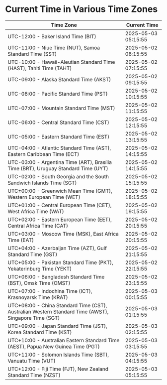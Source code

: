 # Current Time in Various Time Zones

| Time Zone | Current Time |
|-----------|--------------|
| UTC-12:00 - Baker Island Time (BIT) | 2025-05-03 05:15:55 |
| UTC-11:00 - Niue Time (NUT), Samoa Standard Time (SST) | 2025-05-02 06:15:55 |
| UTC-10:00 - Hawaii-Aleutian Standard Time (HAST), Tahiti Time (TAHT) | 2025-05-02 07:15:55 |
| UTC-09:00 - Alaska Standard Time (AKST) | 2025-05-02 09:15:55 |
| UTC-08:00 - Pacific Standard Time (PST) | 2025-05-02 10:15:55 |
| UTC-07:00 - Mountain Standard Time (MST) | 2025-05-02 11:15:55 |
| UTC-06:00 - Central Standard Time (CST) | 2025-05-02 12:15:55 |
| UTC-05:00 - Eastern Standard Time (EST) | 2025-05-02 13:15:55 |
| UTC-04:00 - Atlantic Standard Time (AST), Eastern Caribbean Time (ECT) | 2025-05-02 14:15:55 |
| UTC-03:00 - Argentina Time (ART), Brasília Time (BRT), Uruguay Standard Time (UYT) | 2025-05-02 14:15:55 |
| UTC-02:00 - South Georgia and the South Sandwich Islands Time (SGT) | 2025-05-02 15:15:55 |
| UTC±00:00 - Greenwich Mean Time (GMT), Western European Time (WET) | 2025-05-02 18:15:55 |
| UTC+01:00 - Central European Time (CET), West Africa Time (WAT) | 2025-05-02 19:15:55 |
| UTC+02:00 - Eastern European Time (EET), Central Africa Time (CAT) | 2025-05-02 20:15:55 |
| UTC+03:00 - Moscow Time (MSK), East Africa Time (EAT) | 2025-05-02 20:15:55 |
| UTC+04:00 - Azerbaijan Time (AZT), Gulf Standard Time (GST) | 2025-05-02 21:15:55 |
| UTC+05:00 - Pakistan Standard Time (PKT), Yekaterinburg Time (YEKT) | 2025-05-02 22:15:55 |
| UTC+06:00 - Bangladesh Standard Time (BST), Omsk Time (OMST) | 2025-05-02 23:15:55 |
| UTC+07:00 - Indochina Time (ICT), Krasnoyarsk Time (KRAT) | 2025-05-03 00:15:55 |
| UTC+08:00 - China Standard Time (CST), Australian Western Standard Time (AWST), Singapore Time (SGT) | 2025-05-03 01:15:55 |
| UTC+09:00 - Japan Standard Time (JST), Korea Standard Time (KST) | 2025-05-03 02:15:55 |
| UTC+10:00 - Australian Eastern Standard Time (AEST), Papua New Guinea Time (PGT) | 2025-05-03 03:15:55 |
| UTC+11:00 - Solomon Islands Time (SBT), Vanuatu Time (VUT) | 2025-05-03 04:15:55 |
| UTC+12:00 - Fiji Time (FJT), New Zealand Standard Time (NZST) | 2025-05-03 05:15:55 |
